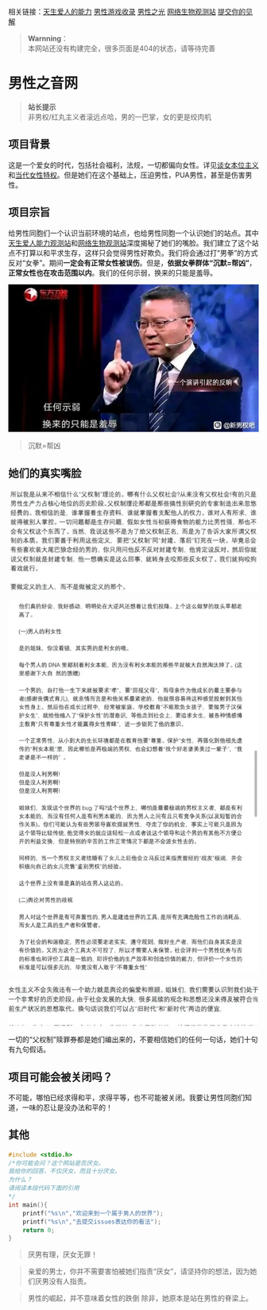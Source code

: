 相关链接：[天生爱人的能力](https://baxi-beef.github.io/link1.html)  [男性游戏收录](https://poet000.github.io/yx/index.html)  [男性之光](https://baxi-beef.github.io/link2.html)  [网络生物观测站](https://baxi-beef.github.io/link3.html) [提交你的见解](https://github.com/baxi-beef/baxi-beef.github.io/issues)

> **Warnning**：  
> 本网站还没有构建完全，很多页面是404的状态，请等待完善


# 男性之音网

> **站长提示**  
> 非男权/红丸主义者滚远点哈，男的一巴掌，女的更是绞肉机

## 项目背景

这是一个爱女的时代，包括社会福利，法规，一切都偏向女性。详见[谈女本位主义](https://www.bilibili.com/video/BV1Jf4y1v7b4/?share_source=copy_web&vd_source=2c02efe3185bcef9c111bdb6f9e67e27)和[当代女性特权](https://zhuanlan.zhihu.com/p/15371578273?utm_psn=1858133162523246592)。但是她们在这个基础上，压迫男性，PUA男性，甚至是伤害男性。

## 项目宗旨

给男性同胞们一个认识当前环境的站点，也给男性同胞一个认识她们的站点。其中[天生爱人能力观测站](./link1.html)和[网络生物观测站](./link3.html)深度揭秘了她们的嘴脸。我们建立了这个站点不打算以和平求生存，这样只会觉得男性好欺负。我们将会通过打“男拳”的方式反对“女拳”。期间**一定会有正常女性被误伤**。但是，**依据女拳群体“沉默=帮凶”**，**正常女性也在攻击范围以内**。我们的任何示弱，换来的只能是羞辱。

![](index-1.jpg)

> 沉默=帮凶

## 她们的真实嘴脸

![](女拳内部资料-1.jpg)

![](女拳内部资料-2.jpg)

![](女拳内部资料-3.jpg)

一切的“父权制”赎罪券都是她们编出来的，不要相信她们的任何一句话，她们十句有九句假话。

## 项目可能会被关闭吗？

 不可能，哪怕已经求得和平，求得平等，也不可能被关闭。我要让男性同胞们知道，一味的忍让是没办法和平的！


## 其他

```C++
#include <stdio.h>
/*你可能会问？这个网站是否厌女。
我给你的回答，不仅厌女，而且十分厌女。
为什么？
请阅读本段代码下面的引用
*/
int main(){
    printf("%s\n","欢迎来到一个属于男人的世界");
    printf("%s\n","去提交issues表达你的看法");
    return 0;
}
```

> 厌男有理，厌女无罪！

> 亲爱的男士，你并不需要害怕被她们指责“厌女”，请坚持你的想法，因为她们厌男没有人指责。

> 男性的崛起，并不意味着女性的跌倒
除非，她原本是站在男性的脊梁上。

